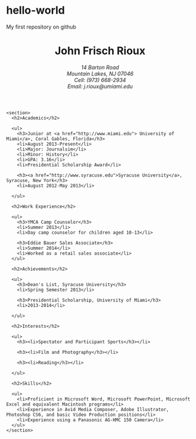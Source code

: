 # hello-world
My first repository on github
<!DOCTYPE html>
<html>
  <head>
    <meta charset="UTF-8" />
    <title>Resume</title>
  </head>

  <body>
    <header>
    <h1>John Frisch Rioux</h1>
    <address>
      14 Barton Road<br/>
      Mountain Lakes, NJ 07046<br/>
      Cell: (973) 668-2934<br/>
      Email: j.rioux@umiami.edu<br/>
    </address>
  </header>

    <section>
      <h2>Academics</h2>

      <ul>
        <h3>Junior at <a href="http://www.miami.edu"> University of Miami</a>, Coral Gables, Florida</h3>
        <li>August 2013-Present</li>
        <li>Major: Journalsim</li>
        <li>Minor: History</li>
        <li>GPA: 3.16</li>
        <li>Presidential Scholarship Award</li>

        <h3><a href="http://www.syracuse.edu">Syracuse University</a>, Syracuse, New York</h3>
        <li>August 2012-May 2013</li>

      </ul>

      <h2>Work Experience</h2>

      <ul>
        <h3>YMCA Camp Counselor</h3>
        <li>Summer 2013</li>
        <li>Day camp counselor for children aged 10-13</li>

        <h3>Eddie Bauer Sales Associate</h3>
        <li>Summer 2014</li>
        <li>Worked as a retail sales associate</li>
      </ul>

      <h2>Achievements</h2>

      <ul>
        <h3>Dean's List, Syracuse University</h3>
        <li>Spring Semester 2013</li>

        <h3>Presidential Scholarship, University of Miami</h3>
        <li>2013-2014</li>

      </ul>

      <h2>Interests</h2>

      <ul>
        <h3><li>Spectator and Participant Sports</h3></li>

        <h3><li>Film and Photography</h3></li>

        <h3><li>Reading</h3></li>

      </ul>

      <h2>Skills</h2>

      <ul>
        <li>Proficient in Microsoft Word, Microsoft PowerPoint, Microsoft Excel and equivalent Macintosh programs</li>
        <li>Experience in Avid Media Composer, Adobe Illustrator, Photoshop CS6, and basic Video Production positions</li>
        <li>Experience using a Panasonic AG-HMC 150 Camera</li>
      </ul>
    </section>

  </body>

</html>
